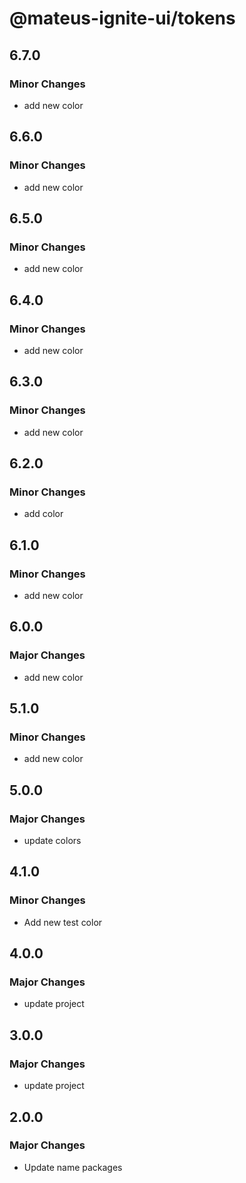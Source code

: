 # @mateus-ignite-ui/tokens

## 6.7.0

### Minor Changes

- add new color

## 6.6.0

### Minor Changes

- add new color

## 6.5.0

### Minor Changes

- add new color

## 6.4.0

### Minor Changes

- add new color

## 6.3.0

### Minor Changes

- add new color

## 6.2.0

### Minor Changes

- add color

## 6.1.0

### Minor Changes

- add new color

## 6.0.0

### Major Changes

- add new color

## 5.1.0

### Minor Changes

- add new color

## 5.0.0

### Major Changes

- update colors

## 4.1.0

### Minor Changes

- Add new test color

## 4.0.0

### Major Changes

- update project

## 3.0.0

### Major Changes

- update project

## 2.0.0

### Major Changes

- Update name packages
